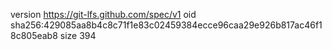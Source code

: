version https://git-lfs.github.com/spec/v1
oid sha256:429085aa8b4c8c71f1e83c02459384ecce96caa29e926b817ac46f18c805eab8
size 394
